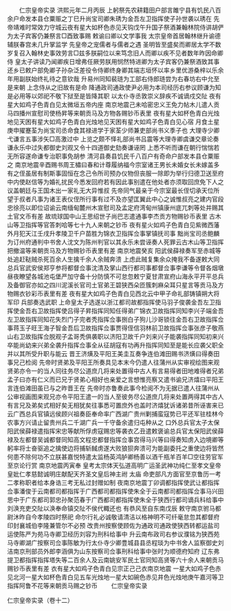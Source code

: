 <!-- { "loadSidebar": true } -->
　　仁宗皇帝实录  洪熙元年二月丙辰  上躬祭先农耕籍田户部言雎宁县有饥民八百余户命发本县仓粟赈之丁巳升尚宝司卿朱琇为金吾左卫指挥使子孙世袭以琇在  先帝靖难时常效力守城云夜有星大如杯色赤见天钩戊午升国子祭酒兼翰林院侍讲胡俨为太子宾客仍兼祭言□酉致事赐  敕谕曰卿以文学事我  太宗皇帝首居翰林继升谕德辅朕春宫未几升掌监学  先皇帝之宠儒者与儒者之遇  圣明皆至盛矣而卿居太学不数岁复召入翰林史事效劳言□兹多朕嗣位以来笃念旧人而卿以疾不见者数年昨因命卿侍  皇太子讲读乃闻卿疾日增弗任厥劳朕用悯然特进卿为太子宾客仍兼祭酒致其事还乡已敕户部免卿子孙杂泛差役令侍卿终身卿其端志垣怀以率乡里优游桑梓以乐余年用副朕始终礼待之意钦哉  升易州同知裴琏为工部右侍郎琏尝为右春坊右中允至是来朝  上念侍从之旧故有是命  降通政司通政使尹必用为本司经历右参议顾谦为知是必用等以郊祀不敬下狱至是皆降其职  以太仆寺丞敦崇义辞疾不诚谪戍交阯  夜有星大如鸡子色青白见太微垣五帝内座  南京地震己未哈密忠义王免力帖木儿遣人贡马四播州宣慰司使杨昇等来朝贡马及方物各赐钞币表里  夜有星大如杯色青白光烛地见天困有星大如鸡子色青白光烛地见天困有星大如鸡子色青白见心宿  月食土星庚申擢蹇荃为尚宝司丞命食其禄进学于家荃少师兼吏部尚书义季子也  大理寺少卿弋谦言五事涉矢□高激过中  上览之颇不怿礼部尚书吕震等大理寺卿虞谦交章论奏谦永乐中过失都御史刘观又令十四道御史劾奏谦诬罔  上悉不听而谦在朝行惴惴若无所容遂命谦专治职事免胡参  清河县奏县饥民千八百户有奇命户部发本县仓粟赈之  南京地震辛酉赐书周王橚曰春和计尊履纳福今宗室诸王男长未婚女长未嫁盖多有之侄虽居有制斯事固恒在念己令所司预办仪物但丧服一除即为举行归德卫送至府中内使赵信等为婚礼扰民今悉发回府若有因此事别遣在他处者亦须取回庶免下人之议盖朝廷与王国木出一家礼无大异惟叔  先帝同气最亲于今宗室最长侄切承天位所望于叔者凡事为诸王表仪侄所行事有过不及亦望匡翼此中心之诚惟叔亮之建内官段忠徐亮以即位诏谕云南缅甸麓州木宣慰司及孟定府湾甸州镇康州底兀刺等处并赐其土官文币有差  故琉球国中山王思绍世子尚巴志遣通事李杰贡方物赐钞币表里  古木山等卫指挥等官答刺哈等七十九人来朝之钞币  夜有星火如鸡子色青白见紫微西藩外月犯天江壬戌升孝陵卫千户苗胜为锦衣卫指挥佥事掌镇抚司事  黜尚宝司丞鲍麟为订州府通判中书舍人沈文为陈州判官以其永乐未尝诬奏人死罪云古木山等卫指挥把撤温等来朝贡马及方物赐钞币表里有差  南京地震癸亥  阳武侯薛禄奏军至赤城等处追赶鞑贼杀死百余人生擒千余人余贼奔溃  上虑此贼复集余众掩我不备遂敕大同总兵官武安侯郑亨参将都督佥事沈清及掌山西行都司事都督佥事李谦等令督各烟墩昼夜瞭望各城池屯堡严加守备十分防慎不可怠忽敕宁夏甘肃宣府山海永平开平总兵及备御官亦如之四川泥溪长官司土官弟王碧狭西朵匝簇刺麻朵耳只星言等贡马及方物赐衣钞彩币表里有差  夜有星大如鸡子色青白见西北云中甲子命礼部铸镇朔大将军印  兵部奏选武职  上命皇太子选遂以浙江都司故都指挥使马羽子俊袭金吾左卫指挥使金吾右卫故指挥使吕得子昇指挥同知任得弟广锦衣卫故指挥同知李兴子端金吾左卫故指挥同知花失烈门子完者秃指挥佥事捌白子狗儿沙哥锁往金吾右卫故指挥佥事蒋玉子旺王海子智金吾后卫故指挥佥事贾得侄信羽林前卫故指挥佥事张彦子敬燕山右卫故指挥佥脱观子孟哥秃俱袭职以济阳卫故千户刘来兴子能袭指挥同知初来兴卒能尚幼来兴弟全袭升指挥佥事全从征胡寇有功再升指挥同知至是能长应袭父职全并以其所受升职与能云  晋王济熿及平阳王美圭互奏争连伯滩田赐书济熿曰得奏田事兄己检阅  先帝时贤弟及平阳王所奏具见本末今仍遣人往蒲州从实审视绘图来观贤弟亦令一的当人同往务尽公道庶几将来处置得中古人有言易得者田地难得者兄弟孟子曰亦有仁义而已兄于贤弟心相好也亲爱之言想惟亮察又遣书谕兄济熺曰平阳王言连伯滩田虽已与之昨晋王在  先帝时亦鲁奏此事今检阅不为无据已遣人往蒲州从公审视画图来观兄亦令平阳王遣一的当人至彼务尽公道庶几将来处置两得其中古人有言兄及弟矣式相好矣无相犹矣往事悉可置庶外也盖时济熺犹诉诸弟昔所诬害来已云广西总兵官镇远侯顾兴祖奏臣奉命率广西湖广贵州剿捕蛮寇势已平还军驻桂林今农事方兴请止留贵州兵二千湖广兵一千守备余遣归屯种从之  口外总兵官太子太保阳武侯薛禄遣指挥宋忠等献所俘虏寇赐忠等袭衣乙丑遣敕褒谕总兵官太保阳武侯薛禄及左都督吴诚都督同知高文程忠都督指挥佥事宫得马兴等曰得奏知虏入边境卿等躬率将士奋驱追之擒使边将捕斩馘虏遂大败狼狈奔溃可为能副委托之重使边将皆然何患不除何功不立朕甚嘉悦特遣太监杨英鸿胪卿杨善以酒千瓶羊百羊□空往劳官军至京论行赏  南京地震丙寅奉  皇考太宗体天弘道高明广运圣武神功纯仁至孝文皇帝  皇妣仁孝慈懿诚明庄献配天齐圣文皇后神主祔  太庙  命吏部凡方面官至京鲁历一考二孝称职者给本身诰三考无私过封赠如制  夜南京地震丁卯调都指挥使武让都指挥佥事潘俊于云南都司都指挥于广西都司都指挥使朱全于云南都司都指挥佥事马兴田思中于广东都司郭忠孙聚范春于广西都司都指挥使朱全于狭西行都司谪兵科给事中刘涣充吏交阯以涣奉命镇交阯不侯代輙还也  有恭风至自东南戊辰  敕守南京驸马都尉沐昨自今孝陵四时祭祀  命尔行礼必诚敬请清洁以格神明不可纤毫怠忽其都督府印封襄城伯李隆兼管尔不必预  改贵州按察使顾佐为通政司通政使狭西转都运盐司运使陈严为苑马寺卿卫经历刘容为刑科给事中  升云南布政司右参议濮铭为狭西苑马寺卿湖广按察司佥事陈敏为行太仆寺少卿豊城县县丞程琰为中书舍人监察御史刘洁南京刑部员外郎李涵俱为山东按察司佥事刑科给事中张时为顺德府知府  辽东弗提卫都指挥指挥塔失等二百余人及云南姚安军民土官同知高贤等六十余人来朝贡马赐钞币表里有差  衣有星大如鸡子色青白见宗正己己衣南京地震  一星大如鸡子色赤见北河一星大如杯色青白见五车光烛地一星大如碗色赤见井色光烛地庚午嘉河等卫指挥阿鲁不花等来朝贡马赐之钞币
　　仁宗皇帝实录


仁宗皇帝实录（卷十二）
